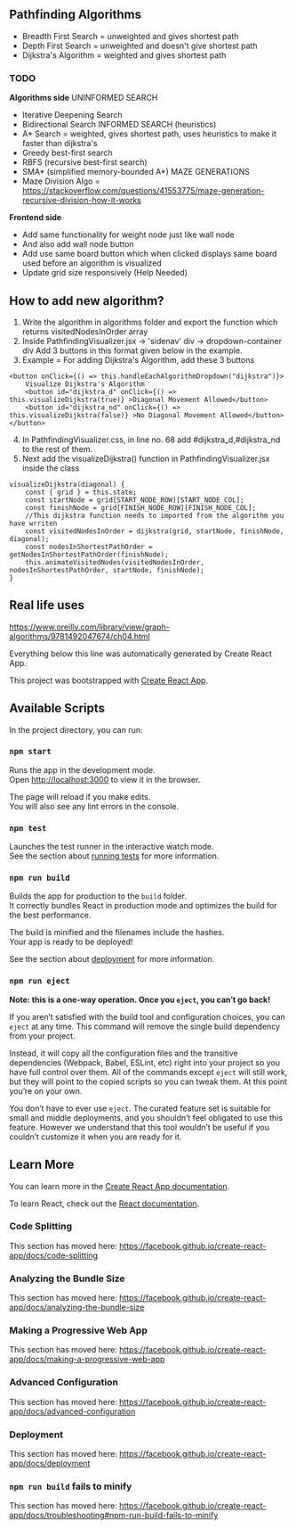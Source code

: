 ## Pathfinding Algorithms
- Breadth First Search = unweighted and gives shortest path
- Depth First Search = unweighted and doesn't give shortest path
- Dijkstra's Algorithm = weighted and gives shortest path

### TODO
**Algorithms side**
UNINFORMED SEARCH
- Iterative Deepening Search
- Bidirectional Search
INFORMED SEARCH (heuristics)
- A* Search = weighted, gives shortest path, uses heuristics to make it faster than dijkstra's
- Greedy best-first search
- RBFS (recursive best-first search)
- SMA* (simplified memory-bounded A*)
MAZE GENERATIONS
- Maze Division Algo = https://stackoverflow.com/questions/41553775/maze-generation-recursive-division-how-it-works

**Frontend side**
- Add same functionality for weight node just like wall node
- And also add wall node button
- Add use same board button which when clicked displays same board used before an algorithm is visualized
- Update grid size responsively (Help Needed)


## How to add new algorithm?
1. Write the algorithm in algorithms folder and export the function which returns visitedNodesInOrder array
2. Inside PathfindingVisualizer.jsx
            -> 'sidenav' div
                -> dropdown-container div
                 Add 3 buttons in this format given below in the example.
3. Example = For adding Dijkstra's Algorithm, add these 3 buttons
```
<button onClick={() => this.handleEachAlgorithmDropdown("dijkstra")}>
    Visualize Dijkstra's Algorithm
    <button id="dijkstra_d" onClick={() => this.visualizeDijkstra(true)} >Diagonal Movement Allowed</button>
    <button id="dijkstra_nd" onClick={() => this.visualizeDijkstra(false)} >No Diagonal Movement Allowed</button>
</button>
```
4. In PathfindingVisualizer.css, in line no. 68 add #dijkstra_d,#dijkstra_nd to the rest of them.
5. Next add the visualizeDijkstra() function in PathfindingVisualizer.jsx inside the class
```
visualizeDijkstra(diagonal) {
    const { grid } = this.state;
    const startNode = grid[START_NODE_ROW][START_NODE_COL];
    const finishNode = grid[FINISH_NODE_ROW][FINISH_NODE_COL];
    //This dijkstra function needs to imported from the algorithm you have wrriten
    const visitedNodesInOrder = dijkstra(grid, startNode, finishNode, diagonal);
    const nodesInShortestPathOrder = getNodesInShortestPathOrder(finishNode);
    this.animateVisitedNodes(visitedNodesInOrder, nodesInShortestPathOrder, startNode, finishNode);
}
```

## Real life uses
https://www.oreilly.com/library/view/graph-algorithms/9781492047674/ch04.html



Everything below this line was automatically generated by Create React App.

This project was bootstrapped with [Create React App](https://github.com/facebook/create-react-app).

## Available Scripts

In the project directory, you can run:

### `npm start`

Runs the app in the development mode.<br>
Open [http://localhost:3000](http://localhost:3000) to view it in the browser.

The page will reload if you make edits.<br>
You will also see any lint errors in the console.

### `npm test`

Launches the test runner in the interactive watch mode.<br>
See the section about [running tests](https://facebook.github.io/create-react-app/docs/running-tests) for more information.

### `npm run build`

Builds the app for production to the `build` folder.<br>
It correctly bundles React in production mode and optimizes the build for the best performance.

The build is minified and the filenames include the hashes.<br>
Your app is ready to be deployed!

See the section about [deployment](https://facebook.github.io/create-react-app/docs/deployment) for more information.

### `npm run eject`

**Note: this is a one-way operation. Once you `eject`, you can’t go back!**

If you aren’t satisfied with the build tool and configuration choices, you can `eject` at any time. This command will remove the single build dependency from your project.

Instead, it will copy all the configuration files and the transitive dependencies (Webpack, Babel, ESLint, etc) right into your project so you have full control over them. All of the commands except `eject` will still work, but they will point to the copied scripts so you can tweak them. At this point you’re on your own.

You don’t have to ever use `eject`. The curated feature set is suitable for small and middle deployments, and you shouldn’t feel obligated to use this feature. However we understand that this tool wouldn’t be useful if you couldn’t customize it when you are ready for it.

## Learn More

You can learn more in the [Create React App documentation](https://facebook.github.io/create-react-app/docs/getting-started).

To learn React, check out the [React documentation](https://reactjs.org/).

### Code Splitting

This section has moved here: https://facebook.github.io/create-react-app/docs/code-splitting

### Analyzing the Bundle Size

This section has moved here: https://facebook.github.io/create-react-app/docs/analyzing-the-bundle-size

### Making a Progressive Web App

This section has moved here: https://facebook.github.io/create-react-app/docs/making-a-progressive-web-app

### Advanced Configuration

This section has moved here: https://facebook.github.io/create-react-app/docs/advanced-configuration

### Deployment

This section has moved here: https://facebook.github.io/create-react-app/docs/deployment

### `npm run build` fails to minify

This section has moved here: https://facebook.github.io/create-react-app/docs/troubleshooting#npm-run-build-fails-to-minify
